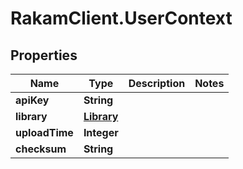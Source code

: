 # RakamClient.UserContext

## Properties
Name | Type | Description | Notes
------------ | ------------- | ------------- | -------------
**apiKey** | **String** |  | 
**library** | [**Library**](Library.md) |  | 
**uploadTime** | **Integer** |  | 
**checksum** | **String** |  | 


